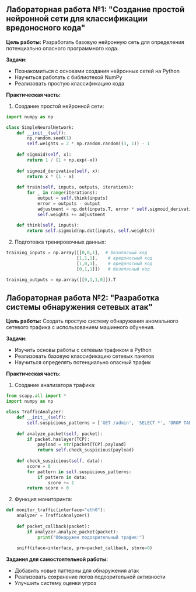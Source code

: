 ## Лабораторная работа №1: "Создание простой нейронной сети для классификации вредоносного кода"

**Цель работы:** Разработать базовую нейронную сеть для определения потенциально опасного программного кода.

**Задачи:**
- Познакомиться с основами создания нейронных сетей на Python
- Научиться работать с библиотекой NumPy
- Реализовать простую классификацию кода

**Практическая часть:**

1. Создание простой нейронной сети:
```python
import numpy as np

class SimpleNeuralNetwork:
    def __init__(self):
        np.random.seed(1)
        self.weights = 2 * np.random.random((3, 1)) - 1
        
    def sigmoid(self, x):
        return 1 / (1 + np.exp(-x))
    
    def sigmoid_derivative(self, x):
        return x * (1 - x)
    
    def train(self, inputs, outputs, iterations):
        for _ in range(iterations):
            output = self.think(inputs)
            error = outputs - output
            adjustment = np.dot(inputs.T, error * self.sigmoid_derivative(output))
            self.weights += adjustment
    
    def think(self, inputs):
        return self.sigmoid(np.dot(inputs, self.weights))
```

2. Подготовка тренировочных данных:
```python
training_inputs = np.array([[0,0,1],  # безопасный код
                           [1,1,1],    # вредоносный код
                           [1,0,1],    # вредоносный код
                           [0,1,1]])   # безопасный код

training_outputs = np.array([[0,1,1,0]]).T
```

## Лабораторная работа №2: "Разработка системы обнаружения сетевых атак"

**Цель работы:** Создать простую систему обнаружения аномального сетевого трафика с использованием машинного обучения.

**Задачи:**
- Изучить основы работы с сетевым трафиком в Python
- Реализовать базовую классификацию сетевых пакетов
- Научиться определять потенциально опасный трафик

**Практическая часть:**

1. Создание анализатора трафика:
```python
from scapy.all import *
import numpy as np

class TrafficAnalyzer:
    def __init__(self):
        self.suspicious_patterns = ['GET /admin', 'SELECT *', 'DROP TABLE']
        
    def analyze_packet(self, packet):
        if packet.haslayer(TCP):
            payload = str(packet[TCP].payload)
            return self.check_suspicious(payload)
    
    def check_suspicious(self, data):
        score = 0
        for pattern in self.suspicious_patterns:
            if pattern in data:
                score += 1
        return score > 0
```

2. Функция мониторинга:
```python
def monitor_traffic(interface="eth0"):
    analyzer = TrafficAnalyzer()
    
    def packet_callback(packet):
        if analyzer.analyze_packet(packet):
            print("Обнаружен подозрительный трафик!")
            
    sniff(iface=interface, prn=packet_callback, store=0)
```

**Задания для самостоятельной работы:**
- Добавить новые паттерны для обнаружения атак
- Реализовать сохранение логов подозрительной активности
- Улучшить систему оценки угроз
